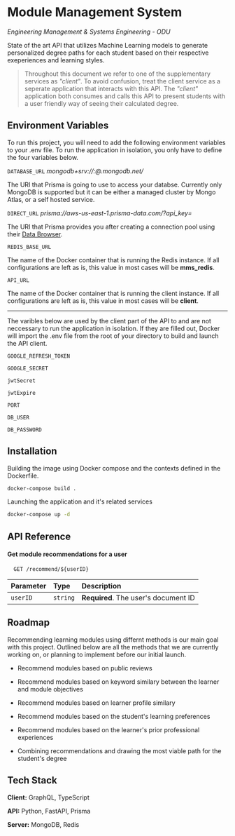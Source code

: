 
# Module Management System

_Engineering Management & Systems Engineering - ODU_


State of the art API that utilizes Machine Learning models to generate personalized degree paths for each student based on their respective exeperiences and learning styles.

> Throughout this document we refer to one of the supplementary services as *"client"*. To avoid confusion, treat the client service as a seperate application that interacts with this API. The *"client"* application both consumes and calls this API to present students with a user friendly way of seeing their calculated degree.
## Environment Variables

To run this project, you will need to add the following environment variables to your .env file. To run the application in isolation, you only have to define the four variables below. 

`DATABASE_URL` _mongodb+srv://<admin>:<password>@<atlas-path>.mongodb.net/<database>_

The URI that Prisma is going to use to access your databse. Currently only MongoDB is supported but it can be either a managed cluster by Mongo Atlas, or a self hosted service. 

`DIRECT_URL` _prisma://aws-us-east-1.prisma-data.com/?api_key=<API-KEY>_

The URI that Prisma provides you after creating a connection pool using their [Data Browser](https://www.prisma.io/docs/data-platform/data-browser).

`REDIS_BASE_URL`

The name of the Docker container that is running the Redis instance. If all configurations are left as is, this value in most cases will be **mms_redis**.

`API_URL`

The name of the Docker container that is running the client instance. If all configurations are left as is, this value in most cases will be **client**.

---

The varibles below are used by the client part of the API to and are not neccessary to run the application in isolation. If they are filled out, Docker will import the .env file from the root of your directory to build and launch the API client.


`GOOGLE_REFRESH_TOKEN`

`GOOGLE_SECRET`

`jwtSecret`

`jwtExpire`

`PORT`

`DB_USER`

`DB_PASSWORD`

## Installation

Building the image using Docker compose and the contexts defined in the Dockerfile.

```bash
docker-compose build .
```

Launching the application and it's related services

```bash
docker-compose up -d
```
    
## API Reference

#### Get module recommendations for a user

```http
  GET /recommend/${userID}
```

| Parameter | Type     | Description                |
| :-------- | :------- | :------------------------- |
| `userID` | `string` | **Required**. The user's document ID |


## Roadmap

Recommending learning modules using differnt methods is our main goal with this project. Outlined below are all the methods that we are currently working on, or planning to implement before our initial launch. 

- Recommend modules based on public reviews

- Recommend modules based on keyword similary between the learner and module objectives

- Recommend modules based on learner profile similary 

- Recommend modules based on the student's learning preferences

- Recommend modules based on the learner's prior professional experiences

- Combining recommendations and drawing the most viable path for the student's degree


## Tech Stack

**Client:** GraphQL, TypeScript

**API:** Python, FastAPI, Prisma

**Server:** MongoDB, Redis

